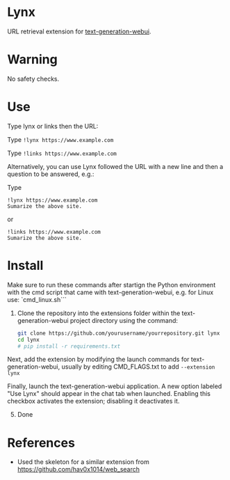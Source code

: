 # Lynx

 URL retrieval extension for [text-generation-webui](https://github.com/oobabooga/text-generation-webui).


# Warning

 No safety checks.

# Use

 Type lynx or links then the URL:

 Type `!lynx https://www.example.com`

 Type `!links https://www.example.com`

  Alternatively, you can use Lynx followed the URL with a new line and then a question to be answered, e.g.:

 Type
 ```
 !lynx https://www.example.com
 Sumarize the above site.
 ```
or

 ```
 !links https://www.example.com
 Sumarize the above site.
 ```
 
# Install

Make sure to run these commands after startign the Python environment
with the cmd script that came with text-generation-webui, e.g. for Linux use:
`cmd_linux.sh```

1. Clone the repository into the extensions folder within the
text-generation-webui project directory using the command:

   ```bash
   git clone https://github.com/yourusername/yourrepository.git lynx
   cd lynx
   # pip install -r requirements.txt
   ```

Next, add the extension by modifying the launch commands for text-generation-webui, usually by editing CMD_FLAGS.txt to add `--extension lynx`
			
Finally, launch the text-generation-webui application. A new option
labeled "Use Lynx" should appear in the chat tab when
launched. Enabling this checkbox activates the extension; disabling it
deactivates it.

5. Done

# References
- Used the skeleton for a similar extension from https://github.com/hav0x1014/web_search
